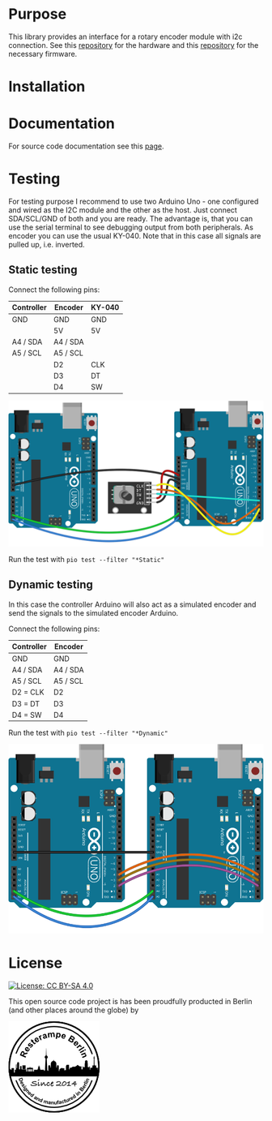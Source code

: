 # Purpose

This library provides an interface for a rotary encoder module with i2c connection.
See this [repository](https://github.com/resterampeberlin/Encoder-Module) for the hardware and this [repository](https://github.com/resterampeberlin/rr_Encoder-i2c) for the necessary firmware.

# Installation

# Documentation

For source code documentation see this [page](https://resterampeberlin.github.io/rr_Encoder-i2c/).

# Testing

For testing purpose I recommend to use two Arduino Uno - one configured and wired as the I2C module
and the other as the host.
Just connect SDA/SCL/GND of both and you are ready.
The advantage is, that you can use the serial terminal to see debugging output from both peripherals. 
As encoder you can use the usual KY-040. 
Note that in this case all signals are pulled up, i.e. inverted.

## Static testing

Connect the following pins:

| Controller  | Encoder     | KY-040      |
| ----------- | ----------- | ----------- |
| GND         | GND         | GND         |
|             | 5V          | 5V          |
| A4 / SDA    | A4 / SDA    |             |
| A5 / SCL    | A5 / SCL    |             |
|             | D2          | CLK         |
|             | D3          | DT          |
|             | D4          | SW          |

![Sketch](EncoderStaticTest.svg)

Run the test with `pio test --filter "*Static"`

## Dynamic testing

In this case the controller Arduino will also act as a simulated encoder and send the signals to the simulated encoder Arduino.

Connect the following pins:

| Controller  | Encoder     | 
| ----------- | ----------- | 
| GND         | GND         | 
| A4 / SDA    | A4 / SDA    |  
| A5 / SCL    | A5 / SCL    | 
| D2 = CLK    | D2          | 
| D3 = DT     | D3          | 
| D4 = SW     | D4          | 

Run the test with `pio test --filter "*Dynamic"`


![Sketch](EncoderDynamicTest.svg)

# License

[![License: CC BY-SA 4.0](https://img.shields.io/badge/License-CC%20BY--SA%204.0-lightgrey.svg)](https://creativecommons.org/licenses/by-sa/4.0/)

This open source code project is has been proudfully producted in Berlin (and other places around the globe) by

![Logo](Logo180x180.png)